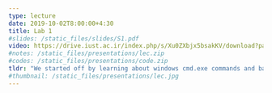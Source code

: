 ```yaml
---
type: lecture
date: 2019-10-02T8:00:00+4:30
title: Lab 1
#slides: /static_files/slides/S1.pdf
video: https://drive.iust.ac.ir/index.php/s/Xu0ZXbjx5bsakKV/download?path=%2FVideos&files=S1.mp4
#notes: /static_files/presentations/lec.zip
#codes: /static_files/presentations/code.zip
tldr: "We started off by learning about windows cmd.exe commands and bat files. Next, we copied the KeePass and SysInternals tools from flash disk to c:\\tools and uncompressed them. We added the c:\\tools\\KeePass and c:\\tools\\SystemInteranlsSuite to the system path. Next we created an account on DropBox. We then created a password database using KeePass and stored it on DropBox. At the end we created an account on github.com and forked the sauleh.github.io repository from github.com/sauleh. Next session we will customize the web site to be our own."
#thumbnail: /static_files/presentations/lec.jpg
---
```

